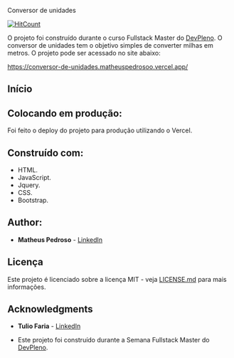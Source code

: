 Conversor de unidades

[![HitCount](http://hits.dwyl.com/matheuspedrosoo/https://github.com/matheuspedrosoo/conversor_de_unidades.svg)](http://hits.dwyl.com/matheuspedrosoo/https://github.com/matheuspedrosoo/conversor_de_unidades)

O projeto foi construído durante o curso Fullstack Master do [DevPleno](https://devpleno.com). O conversor de unidades tem o objetivo simples de converter milhas em metros. O projeto pode ser acessado no site abaixo:

https://conversor-de-unidades.matheuspedrosoo.vercel.app/

##

## Início

###

## Colocando em produção:

Foi feito o deploy do projeto para produção utilizando o Vercel.

##

## Construído com:

- HTML.
- JavaScript.
- Jquery.
- CSS.
- Bootstrap.

##

## Author:

- **Matheus Pedroso** - [LinkedIn](https://www.linkedin.com/in/matheuspedrosoo/)

##

## Licença

Este projeto é licenciado sobre a licença MIT - veja [LICENSE.md](https://github.com/matheuspedrosoo/convertmymoney/blob/add-license-1/LICENSE.md) para mais informações.

##

## Acknowledgments

- **Tulio Faria** - [LinkedIn](https://www.linkedin.com/in/tuliofaria/)

- Este projeto foi construído durante a Semana Fullstack Master do [DevPleno](https://devpleno.com).
